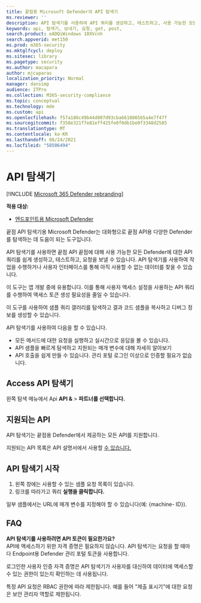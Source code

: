 ```yaml
---
title: 끝점용 Microsoft Defender의 API 탐색기
ms.reviewer: ''
description: API 탐색기를 사용하여 API 쿼리를 생성하고, 테스트하고, 사용 가능한 모든 API에 대한 요청을 전송합니다.
keywords: api, 탐색기, 보내기, 요청, get, post,
search.product: eADQiWindows 10XVcnh
search.appverid: met150
ms.prod: m365-security
ms.mktglfcycl: deploy
ms.sitesec: library
ms.pagetype: security
ms.author: macapara
author: mjcaparas
localization_priority: Normal
manager: dansimp
audience: ITPro
ms.collection: M365-security-compliance
ms.topic: conceptual
ms.technology: mde
ms.custom: api
ms.openlocfilehash: f57a186c49b44d007d93cba6610865b5a4e7f47f
ms.sourcegitcommit: f358e321f7e81eff425fe0f0db1be0f3348d2585
ms.translationtype: MT
ms.contentlocale: ko-KR
ms.lasthandoff: 08/24/2021
ms.locfileid: "58506494"
---
```

# <a name="api-explorer"></a>API 탐색기

[!INCLUDE [Microsoft 365 Defender rebranding](../../includes/microsoft-defender.md)]

**적용 대상:**
- [엔드포인트용 Microsoft Defender](https://go.microsoft.com/fwlink/?linkid=2154037)

끝점 API 탐색기용 Microsoft Defender는 대화형으로 끝점 API용 다양한 Defender를 탐색하는 데 도움이 되는 도구입니다.

API 탐색기를 사용하면 끝점 API 끝점에 대해 사용 가능한 모든 Defender에 대한 API 쿼리를 쉽게 생성하고, 테스트하고, 요청을 보낼 수 있습니다. API 탐색기를 사용하여 작업을 수행하거나 사용자 인터페이스를 통해 아직 사용할 수 없는 데이터를 찾을 수 있습니다.

이 도구는 앱 개발 중에 유용합니다. 이를 통해 사용자 액세스 설정을 사용하는 API 쿼리를 수행하여 액세스 토큰 생성 필요성을 줄일 수 있습니다.

이 도구를 사용하여 샘플 쿼리 갤러리를 탐색하고 결과 코드 샘플을 복사하고 디버그 정보를 생성할 수 있습니다.

API 탐색기를 사용하여 다음을 할 수 있습니다.

- 모든 메서드에 대한 요청을 실행하고 실시간으로 응답을 볼 수 있습니다.
- API 샘플을 빠르게 탐색하고 지원되는 매개 변수에 대해 자세히 알아보기
- API 호출을 쉽게 만들 수 있습니다. 관리 포털 로그인 이상으로 인증할 필요가 없습니다.

## <a name="access-api-explorer"></a>Access API 탐색기

왼쪽 탐색 메뉴에서 Api **API &** \> **파트너를 선택합니다.**

## <a name="supported-apis"></a>지원되는 API

API 탐색기는 끝점용 Defender에서 제공하는 모든 API를 지원합니다.

지원되는 API 목록은 API 설명서에서 사용할 [수 있습니다.](apis-intro.md)

## <a name="get-started-with-the-api-explorer"></a>API 탐색기 시작

1. 왼쪽 창에는 사용할 수 있는 샘플 요청 목록이 있습니다.
2. 링크를 따라가고 쿼리 **실행을 클릭합니다.**

일부 샘플에서는 URL에 매개 변수를 지정해야 할 수 있습니다(예: {machine- ID}).

## <a name="faq"></a>FAQ

**API 탐색기를 사용하려면 API 토큰이 필요한가요?** <br>
API에 액세스하기 위한 자격 증명은 필요하지 않습니다. API 탐색기는 요청을 할 때마다 Endpoint용 Defender 관리 포털 토큰을 사용합니다.

로그인한 사용자 인증 자격 증명은 API 탐색기가 사용자를 대신하여 데이터에 액세스할 수 있는 권한이 있는지 확인하는 데 사용됩니다.

특정 API 요청은 RBAC 권한에 따라 제한됩니다. 예를 들어 "제출 표시기"에 대한 요청은 보안 관리자 역할로 제한됩니다.
